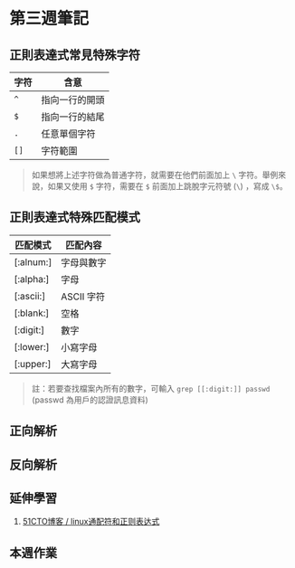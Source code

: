 # 第三週筆記
## 正則表達式常見特殊字符
| 字符 | 含意 |
| ---- | ---- |
| `^` | 指向一行的開頭 |
| `$` | 指向一行的結尾 |
| `.` | 任意單個字符 |
| `[]` | 字符範圍 |
> 如果想將上述字符做為普通字符，就需要在他們前面加上 `\` 字符。舉例來說，如果又使用 `$` 字符，需要在 `$` 前面加上跳脫字元符號 (`\`) ，寫成 `\$`。

## 正則表達式特殊匹配模式
| 匹配模式 | 匹配內容 |
| ---- | ---- |
| [:alnum:] | 字母與數字 |
| [:alpha:] | 字母 |
| [:ascii:] | ASCII 字符 |
| [:blank:] | 空格 |
| [:digit:] | 數字 |
| [:lower:] | 小寫字母 |
| [:upper:] | 大寫字母 |
> 註：若要查找檔案內所有的數字，可輸入 `grep [[:digit:]] passwd` (passwd 為用戶的認證訊息資料)

## 正向解析

## 反向解析

## 延伸學習
1. [51CTO博客 / linux通配符和正则表达式](https://blog.51cto.com/qibingtuan/1970593)

## 本週作業
